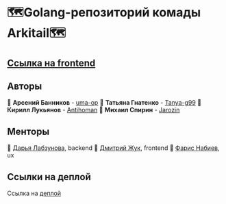 # 🗺Golang-репозиторий комады Arkitail🗺

## [Ссылка на frontend](https://github.com/frontend-park-mail-ru/2023_2_Arkitail)

## Авторы

📎 **Арсений Банников** - [uma-op](https://github.com/uma-op)
📎 **Татьяна Гнатенко** - [Tanya-g99](https://github.com/Tanya-g99)
📎 **Кирилл Лукьянов** - [Antihoman](https://github.com/Antihoman)
📎 **Михаил Спирин** - [Jarozin](https://github.com/Jarozin)

## Менторы
📎 [Дарья Лабзунова](https://t.me/labzunova), backend
📎 [Дмитрий Жук](https://t.me/ZhukDO), frontend
📎 [Фарис Набиев](https://t.me/iamnotfaris), ux

## Ссылки на деплой

Ссылка на [деплой](http://87.239.110.198/)
